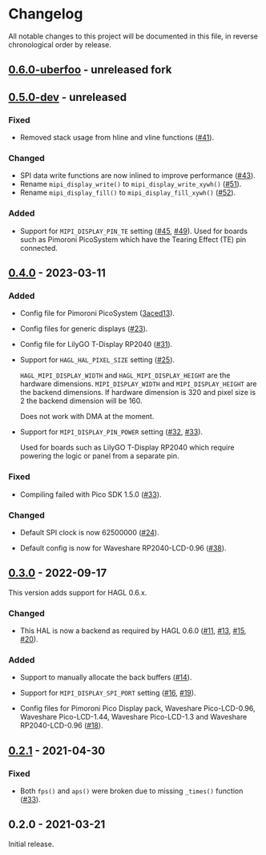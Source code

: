 # Changelog

All notable changes to this project will be documented in this file, in reverse chronological order by release.

## [0.6.0-uberfoo]() - unreleased fork

## [0.5.0-dev](https://github.com/tuupola/hagl_pico_mipi/compare/0.4.0...master) - unreleased

### Fixed
- Removed stack usage from hline and vline functions ([#41](https://github.com/tuupola/hagl_pico_mipi/pull/41)).

### Changed

- SPI data write functions are now inlined to improve performance ([#43](https://github.com/tuupola/hagl_pico_mipi/pull/43)).
- Rename `mipi_display_write()` to `mipi_display_write_xywh()` ([#51](https://github.com/tuupola/hagl_pico_mipi/pull/51)).
- Rename `mipi_display_fill()` to `mipi_display_fill_xywh()` ([#52](https://github.com/tuupola/hagl_pico_mipi/pull/52)).

### Added


- Support for `MIPI_DISPLAY_PIN_TE` setting ([#45](https://github.com/tuupola/hagl_pico_mipi/pull/45), [#49](https://github.com/tuupola/hagl_pico_mipi/pull/49)). Used for boards such as Pimoroni PicoSystem which have the Tearing Effect (TE) pin connected.

## [0.4.0](https://github.com/tuupola/hagl_pico_mipi/compare/0.3.0...0.4.0) - 2023-03-11

### Added
- Config file for Pimoroni PicoSystem ([3aced13](https://github.com/tuupola/hagl_pico_mipi/commit/3aced138b409bd26b135f5d18d08f349a39f54fe)).

- Config files for generic displays ([#23](https://github.com/tuupola/hagl_pico_mipi/pull/23)).

- Config file for LilyGO T-Display RP2040 ([#31](https://github.com/tuupola/hagl_pico_mipi/pull/31)).

- Support for `HAGL_HAL_PIXEL_SIZE` setting ([#25](https://github.com/tuupola/hagl_pico_mipi/pull/25)).

    `HAGL_MIPI_DISPLAY_WIDTH` and `HAGL_MIPI_DISPLAY_HEIGHT` are the hardware
    dimensions. `MIPI_DISPLAY_WIDTH` and `MIPI_DISPLAY_HEIGHT` are the backend dimensions. If hardware dimension is 320 and pixel size is 2 the backend dimension will be 160.

    Does not work with DMA at the moment.

- Support for `MIPI_DISPLAY_PIN_POWER` setting ([#32](https://github.com/tuupola/hagl_pico_mipi/pull/32), [#33](https://github.com/tuupola/hagl_pico_mipi/pull/33)).

    Used for boards such as LilyGO T-Display RP2040 which require powering the logic or panel from a separate pin.

### Fixed

- Compiling failed with Pico SDK 1.5.0 ([#33](https://github.com/tuupola/hagl_pico_mipi/pull/33)).

### Changed

- Default SPI clock is now 62500000 ([#24](https://github.com/tuupola/hagl_pico_mipi/pull/24)).

- Default config is now for Waveshare RP2040-LCD-0.96 ([#38](https://github.com/tuupola/hagl_pico_mipi/pull/38)).


## [0.3.0](https://github.com/tuupola/hagl_pico_mipi/compare/0.2.1...0.3.0) - 2022-09-17

This version adds support for HAGL 0.6.x.

### Changed

- This HAL is now a backend as required by HAGL 0.6.0 ([#11](https://github.com/tuupola/hagl_pico_mipi/pull/11), [#13](https://github.com/tuupola/hagl_pico_mipi/pull/13), [#15](https://github.com/tuupola/hagl_pico_mipi/pull/15), [#20](https://github.com/tuupola/hagl_pico_mipi/pull/20)).

### Added

- Support to manually allocate the back buffers ([#14](https://github.com/tuupola/hagl_pico_mipi/pull/14)).

- Support for `MIPI_DISPLAY_SPI_PORT` setting ([#16](https://github.com/tuupola/hagl_pico_mipi/pull/16), [#19](https://github.com/tuupola/hagl_pico_mipi/pull/19)).

- Config files for Pimoroni Pico Display pack, Waveshare Pico-LCD-0.96, Waveshare Pico-LCD-1.44, Waveshare Pico-LCD-1.3 and Waveshare RP2040-LCD-0.96  ([#18](https://github.com/tuupola/hagl_pico_mipi/pull/18)).

## [0.2.1](https://github.com/tuupola/hagl_pico_mipi/compare/0.2.0...0.2.1) - 2021-04-30

### Fixed
- Both `fps()` and `aps()` were broken due to missing `_times()` function ([#33](https://github.com/tuupola/hagl_pico_mipi/pull/33)).

## 0.2.0 - 2021-03-21

Initial release.
